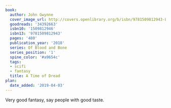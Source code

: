 ```yaml
---
book:
  author: John Gwynne
  cover_image_url: http://covers.openlibrary.org/b/isbn/9781509812943-L.jpg
  goodreads: '34392663'
  isbn10: '1509812946'
  isbn13: '9781509812943'
  pages: '480'
  publication_year: '2018'
  series: Of Blood and Bone
  series_position: '1'
  spine_color: '#a9654c'
  tags:
  - scifi
  - fantasy
  title: A Time of Dread
plan:
  date_added: '2019-04-03'
---
```


Very good fantasy, say people with good taste.
